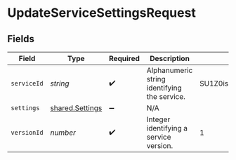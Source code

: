 # UpdateServiceSettingsRequest


## Fields

| Field                                              | Type                                               | Required                                           | Description                                        | Example                                            |
| -------------------------------------------------- | -------------------------------------------------- | -------------------------------------------------- | -------------------------------------------------- | -------------------------------------------------- |
| `serviceId`                                        | *string*                                           | :heavy_check_mark:                                 | Alphanumeric string identifying the service.       | SU1Z0isxPaozGVKXdv0eY                              |
| `settings`                                         | [shared.Settings](../../models/shared/settings.md) | :heavy_minus_sign:                                 | N/A                                                |                                                    |
| `versionId`                                        | *number*                                           | :heavy_check_mark:                                 | Integer identifying a service version.             | 1                                                  |